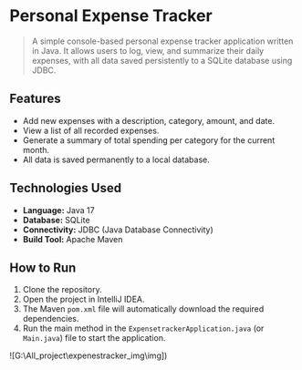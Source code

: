 # Personal Expense Tracker

> A simple console-based personal expense tracker application written in Java. It allows users to log, view, and summarize their daily expenses, with all data saved persistently to a SQLite database using JDBC.

## Features
- Add new expenses with a description, category, amount, and date.
- View a list of all recorded expenses.
- Generate a summary of total spending per category for the current month.
- All data is saved permanently to a local database.

## Technologies Used
- **Language:** Java 17
- **Database:** SQLite
- **Connectivity:** JDBC (Java Database Connectivity)
- **Build Tool:** Apache Maven

## How to Run
1. Clone the repository.
2. Open the project in IntelliJ IDEA.
3. The Maven `pom.xml` file will automatically download the required dependencies.
4. Run the main method in the `ExpensetrackerApplication.java` (or `Main.java`) file to start the application.

![G:\All_project\expenestracker_img\img])
